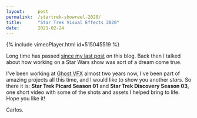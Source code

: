 ```yaml
---
layout:     post
permalink:  /startrek-showreel-2020/
title:      "Star Trek Visual Effects 2020"
date:       2021-02-24
---
```


{% include vimeoPlayer.html id=515045519 %}

Long time has passed [since my last post](/a-personal-space-opera) on this blog. Back then I talked about how working on a Star Wars show was sort of a dream come true. 

I've been working at [Ghost VFX](https://ghost.dk) almost two years now, I've been part of amazing projects all this time, and I would like to show you another *stars*. So there it is: **Star Trek Picard Season 01** and **Star Trek Discovery Season 03**, one short video with some of the shots and assets I helped bring to life. Hope you like it!

Carlos.